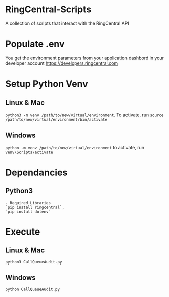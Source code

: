 # RingCentral-Scripts
A collection of scripts that interact with the RingCentral API

# Populate .env
You get the environment parameters from your
application dashbord in your developer account
https://developers.ringcentral.com

# Setup Python Venv
## Linux & Mac
`python3 -m venv /path/to/new/virtual/environment`.
To activate, run `source /path/to/new/virtual/environment/bin/activate`
## Windows
`python -m venv /path/to/new/virtual/environment`
to activate, run `venv\Scripts\activate`

# Dependancies 
## Python3 
	- Required Libraries 
	`pip install ringcentral`,
	`pip install dotenv`
# Execute
## Linux & Mac
`python3 CallQueueAudit.py`

## Windows
`python CallQueueAudit.py`